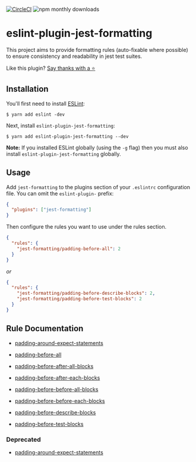 [![CircleCI](https://circleci.com/gh/dangreenisrael/eslint-plugin-jest-formatting/tree/master.svg?style=svg)](https://circleci.com/gh/dangreenisrael/eslint-plugin-jest-formatting/tree/master)
![npm monthly downloads](https://img.shields.io/npm/dm/eslint-plugin-jest-formatting.svg)

# eslint-plugin-jest-formatting

This project aims to provide formatting rules (auto-fixable where possible) to ensure consistency and readability in jest test suites.

Like this plugin? [Say thanks with a ⭐️](https://github.com/dangreenisrael/eslint-plugin-jest-formatting/stargazers)

## Installation

You'll first need to install [ESLint](http://eslint.org):

```
$ yarn add eslint -dev
```

Next, install `eslint-plugin-jest-formatting`:

```
$ yarn add eslint-plugin-jest-formatting --dev
```

**Note:** If you installed ESLint globally (using the `-g` flag) then you must also install `eslint-plugin-jest-formatting` globally.

## Usage

Add `jest-formatting` to the plugins section of your `.eslintrc` configuration file. You can omit the `eslint-plugin-` prefix:

```json
{
  "plugins": ["jest-formatting"]
}
```

Then configure the rules you want to use under the rules section.

```json
{
  "rules": {
    "jest-formatting/padding-before-all": 2
  }
}
```

_or_

```json
{
  "rules": {
    "jest-formatting/padding-before-describe-blocks": 2,
    "jest-formatting/padding-before-test-blocks": 2
  }
}
```

## Rule Documentation

- [padding-around-expect-statements](docs/rules/padding-around-expect-statements.md)

- [padding-before-all](docs/rules/padding-before-all.md)

- [padding-before-after-all-blocks](docs/rules/padding-before-after-all-blocks.md)
- [padding-before-after-each-blocks](docs/rules/padding-before-after-each-blocks.md)
- [padding-before-before-all-blocks](docs/rules/padding-before-before-all-blocks.md)
- [padding-before-before-each-blocks](docs/rules/padding-before-before-each-blocks.md)
- [padding-before-describe-blocks](docs/rules/padding-before-describe-blocks.md)
- [padding-before-test-blocks](docs/rules/padding-before-test-blocks.md)

### Deprecated

- [padding-around-expect-statements](docs/rules/padding-before-expect-statements.md)
